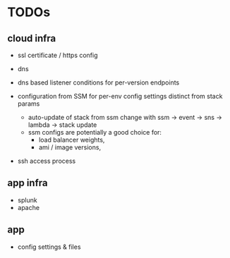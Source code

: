 TODOs
=========

## cloud infra

- ssl certificate / https config
- dns 
- dns based listener conditions for per-version endpoints

- configuration from SSM for per-env config settings distinct from stack params
  - auto-update of stack from ssm change with ssm -> event -> sns -> lambda -> stack update
  - ssm configs are potentially a good choice for:
    - load balancer weights,
    - ami / image versions, 

- ssh access process

## app infra

- splunk
- apache

## app

- config settings & files

